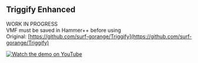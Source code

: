 ## Triggify Enhanced

WORK IN PROGRESS  
VMF must be saved in Hammer++ before using  
Original: [https://github.com/surf-gorange/Triggify](https://github.com/surf-gorange/Triggify)  

[![Watch the demo on YouTube](https://img.youtube.com/vi/cFts7byuydg/0.jpg)](https://www.youtube.com/watch?v=cFts7byuydg)